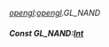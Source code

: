 _[opengl](../../modules/opengl/opengl-module.md):[opengl](../../modules/opengl/opengl-module.md).GL\_NAND_
##### Const GL\_NAND:[Int](../../modules/wonkey/wonkey-types-int.md)
